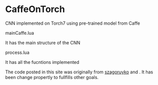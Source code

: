 # CaffeOnTorch
<p>CNN implemented on Torch7 using pre-trained model from Caffe</p>

<p>mainCaffe.lua</p>
<p>It has the main structure of the CNN</p>

<p>process.lua</p>
<p>It has all the fucntions implemented</p>


<p>The code posted in this site was originally from <a href="https://github.com/szagoruyko/loadcaffe">szagoruyko</a> and . It has been change propertly to fullfills other goals.</p>
<p></p>
